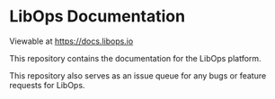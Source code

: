 # LibOps Documentation

Viewable at https://docs.libops.io

This repository contains the documentation for the LibOps platform.

This repository also serves as an issue queue for any bugs or feature requests for LibOps.
